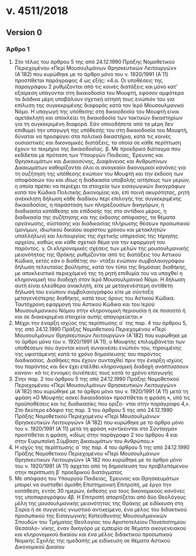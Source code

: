 # ν. 4511/2018
## Version  0 
### Άρθρο 1 
 1. Στο τέλος του άρθρου 5 της από 24.12.1990 Πράξης Νομοθετικού Περιεχομένου «Περί Μουσουλμάνων Θρησκευτικών Λειτουργών» (Α΄182) που κυρώθηκε με το άρθρο μόνο του ν. 1920/1991 (Α΄11) προστίθεται παράγραφος 4 ως εξής:  «4.α. Οι υποθέσεις της παραγράφου 2 ρυθμίζονται από τις κοινές διατάξεις και μόνο κατ’ εξαίρεση υπάγονται στη δικαιοδοσία του Μουφτή, εφόσον αμφότερα τα διάδικα μέρη υποβάλουν σχετική αίτησή τους ενώπιόν του για επίλυση της συγκεκριμένης διαφοράς κατά τον Ιερό Μουσουλμανικό Νόμο. Η υπαγωγή της υπόθεσης στη δικαιοδοσία του Μουφτή είναι αμετάκλητη και αποκλείει τη δικαιοδοσία των τακτικών δικαστηρίων για τη συγκεκριμένη διαφορά. Εάν οποιοδήποτε από τα μέρη δεν επιθυμεί την υπαγωγή της υπόθεσής του στη δικαιοδοσία του Μουφτή, δύναται να προσφύγει στα πολιτικά δικαστήρια, κατά τις κοινές ουσιαστικές και δικονομικές διατάξεις, τα οποία σε κάθε περίπτωση έχουν το τεκμήριο της δικαιοδοσίας.  β. Με προεδρικό διάταγμα που εκδίδεται με πρόταση των Υπουργών Παιδείας, Έρευνας και Θρησκευμάτων και Δικαιοσύνης, Διαφάνειας και Ανθρωπίνων Δικαιωμάτων καθορίζονται όλοι οι αναγκαίοι δικονομικοί κανόνες για τη συζήτηση της υπόθεσης ενώπιον του Μουφτή και την έκδοση των αποφάσεών του και ιδίως η διαδικασία υποβολής αιτήσεως των μερών, η οποία πρέπει να περιέχει τα στοιχεία των εισαγωγικών δικογράφων κατά τον Κώδικα Πολιτικής Δικονομίας και, επί ποινή ακυρότητας, ρητή ανέκκλητη δήλωση κάθε διαδίκου περί  επιλογής της συγκεκριμένης δικαιοδοσίας, η παράσταση των πληρεξουσίων δικηγόρων, η διαδικασία κατάθεσης και επίδοσής της στο αντίδικο μέρος, η διαδικασία της συζήτησης και της έκδοσης απόφασης, τα θέματα οργάνωσης, σύστασης και διαδικασίας πλήρωσης θέσεων προσωπικού (μονίμων, ιδιωτικού δικαίου αορίστου χρόνου και μετακλητών υπαλλήλων) και λειτουργίας της σχετικής υπηρεσίας της τήρησης αρχείου, καθώς και κάθε σχετικό θέμα για την εφαρμογή του παρόντος. γ. Οι κληρονομικές σχέσεις των μελών της μουσουλμανικής μειονότητας της Θράκης ρυθμίζονται από τις διατάξεις του Αστικού Κώδικα, εκτός εάν ο διαθέτης συ- ντάξει ενώπιον συμβολαιογράφου δήλωση τελευταίας βούλησης, κατά τον τύπο της δημόσιας διαθήκης, με αποκλειστικό περιεχόμενό της τη ρητή επιθυμία του να υπαχθεί η κληρονομική του διαδοχή στον Ιερό Μουσουλμανικό Νόμο. Η δήλωση αυτή είναι ελεύθερα ανακλητή, είτε με μεταγενέστερη αντίθετη δήλωσή του ενώπιον συμβολαιογράφου είτε με σύνταξη μεταγενέστερης διαθήκης, κατά τους όρους του Αστικού Κώδικα. Ταυτόχρονη εφαρμογή του Αστικού Κώδικα και του Ιερού Μουσουλμανικού Νόμου στην κληρονομική περιουσία ή σε ποσοστό ή και σε διακεκριμένα στοιχεία αυτής απαγορεύεται.»
 2. Μέχρι την έναρξη ισχύος της περίπτωσης α΄ της παρ. 4 του άρθρου 5, της από 24.12.1990 Πράξης Νομοθετικού Περιεχομένου «Περί Μουσουλμάνων Θρησκευτικών Λειτουργών» (Α΄182) που κυρώθηκε με το άρθρο μόνο του ν. 1920/1991 (Α΄11), ο Μουφτής επιλαμβάνεται των υποθέσεων που άγονται κοινή συναινέσει ενώπιόν του, τηρουμένης της υφιστάμενης κατά το χρόνο δημοσίευσης του παρόντος διαδικασίας. Διαθήκες που έχουν συνταχθεί πριν την έναρξη ισχύος του παρόντος και δεν έχει επέλθει κληρονομική διαδοχή αναπτύσσουν κανονι- κά τις έννομες συνέπειές τους κατά το χρόνο επαγωγής
 3. Στην παρ. 2 του άρθρου 5 της από 24.12.1990 Πράξης Νομοθετικού Περιεχομένου «Περί Μουσουλμάνων Θρησκευτικών Λειτουργών» (Α΄182) που κυρώθηκε με το άρθρο μόνο του ν. 1920/1991 (Α΄11) μετά τη φράση «Ο Μουφτής ασκεί δικαιοδοσία» προστίθεται η φράση «, υπό τις προϋποθέσεις και τις διαδικασίες που ορίζο-     νται στην παράγραφο 4,». Στο δεύτερο εδάφιο της παρ. 3 του άρθρου 5 της από 24.12.1990 Πράξης Νομοθετικού Περιεχομένου «Περί Μουσουλμάνων Θρησκευτικών Λειτουργών» (Α΄182) που κυρώθηκε με το άρθρο μόνο του ν. 1920/1991 (Α΄11) μετά τη φράση «αντίκεινται στο Σύνταγμα» προστίθεται η φράση, «ιδίως στην παράγραφο 2 του άρθρου 4 και στην Ευρωπαϊκή Σύμβαση Δικαιωμάτων του Ανθρώπου.»  
 4. Η ισχύς της περίπτωσης α΄ της παρ. 4 του άρθρου 5 της από 24.12.1990 Πράξης Νομοθετικού Περιεχομένου «Περί Μουσουλμάνων Θρησκευτικών Λειτουργών» (Α΄182 που κυρώθηκε με το άρθρο μόνο του ν. 1920/1991 (Α΄11) άρχεται από τη δημοσίευση του προβλεπόμενου στην περίπτωση β΄ προεδρικού διατάγματος
 5. Με απόφαση του Υπουργού Παιδείας, Έρευνας και Θρησκευμάτων μπορεί να συσταθεί άμισθη Επιστημονική Επιτροπή, με έργο την κατάθεση, εντός 30 ημερών, έκθεσης για τους δικονομικούς κανόνες της υποπαραγράφου 4β. Η Επιτροπή απαρτίζεται από δύο Θεολόγους μέλη της μουσουλμανικής μειονότητας της Θράκης με ειδίκευση στη Σαρία ή σε συγγενές γνωστικό αντικείμενο, ένα μέλος του διδακτικού προσωπικού της Εισαγωγικής Κατεύθυνσης Μουσουλμανικών Σπουδών του Τμήματος Θεολογίας του Αριστοτελείου Πανεπιστημίου Θεσσαλο- νίκης, έναν δικηγόρο με εμπειρία σε θέματα οικογενειακού και κληρονομικού δικαίου και ένα μέλος διδακτικού προσωπικού Νομικής Σχολής της ημεδαπής με ειδίκευση σε θέματα Αστικού Δικονομικού Δικαίου
